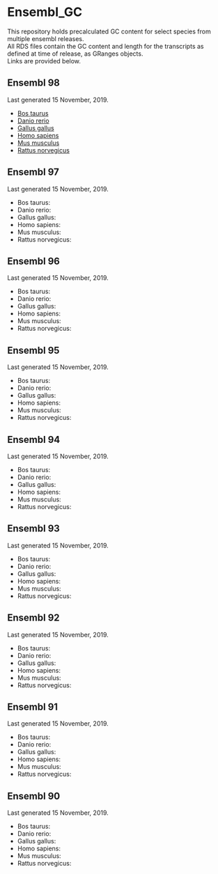 # Ensembl_GC

<p>This repository holds precalculated GC content for select species from multiple ensembl releases.<br>
All RDS files contain the GC content and length for the transcripts as defined at time of release, as GRanges objects.<br>
Links are provided below.</p>

## Ensembl 98
Last generated 15 November, 2019.
- [Bos taurus](https://github.com/baerlachlan/Ensembl_GC/tree/master/Release98/Bos_taurus.ARS-UCD1.2.98.rds)
- [Danio rerio](https://github.com/baerlachlan/Ensembl_GC/tree/master/Release98/Danio_rerio.GRCz11.98.rds)
- [Gallus gallus](https://github.com/baerlachlan/Ensembl_GC/tree/master/Release98/Gallus_gallus.GRCg6a.98.rds)
- [Homo sapiens](https://github.com/baerlachlan/Ensembl_GC/tree/master/Release98/Homo_sapiens.GRCh38.98.rds)
- [Mus musculus](https://github.com/baerlachlan/Ensembl_GC/tree/master/Release98/Mus_musculus.GRCm38.98.rds)
- [Rattus norvegicus](https://github.com/baerlachlan/Ensembl_GC/tree/master/Release98/Rattus_norvegicus.Rnor_6.0.98.rds)

## Ensembl 97
Last generated 15 November, 2019.
- Bos taurus: 
- Danio rerio:
- Gallus gallus:
- Homo sapiens:
- Mus musculus:
- Rattus norvegicus:

## Ensembl 96
Last generated 15 November, 2019.
- Bos taurus: 
- Danio rerio:
- Gallus gallus:
- Homo sapiens:
- Mus musculus:
- Rattus norvegicus:

## Ensembl 95
Last generated 15 November, 2019.
- Bos taurus: 
- Danio rerio:
- Gallus gallus:
- Homo sapiens:
- Mus musculus:
- Rattus norvegicus:

## Ensembl 94
Last generated 15 November, 2019.
- Bos taurus: 
- Danio rerio:
- Gallus gallus:
- Homo sapiens:
- Mus musculus:
- Rattus norvegicus:

## Ensembl 93
Last generated 15 November, 2019.
- Bos taurus: 
- Danio rerio:
- Gallus gallus:
- Homo sapiens:
- Mus musculus:
- Rattus norvegicus:

## Ensembl 92
Last generated 15 November, 2019.
- Bos taurus: 
- Danio rerio:
- Gallus gallus:
- Homo sapiens:
- Mus musculus:
- Rattus norvegicus:

## Ensembl 91
Last generated 15 November, 2019.
- Bos taurus: 
- Danio rerio:
- Gallus gallus:
- Homo sapiens:
- Mus musculus:
- Rattus norvegicus:

## Ensembl 90
Last generated 15 November, 2019.
- Bos taurus: 
- Danio rerio:
- Gallus gallus:
- Homo sapiens:
- Mus musculus:
- Rattus norvegicus:
